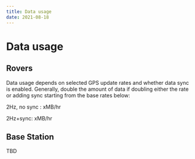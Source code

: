```yaml
---
title: Data usage
date: 2021-08-18
---
```


# Data usage

## Rovers

Data usage depends on selected GPS update rates and whether data sync is enabled. Generally, double the amount of data if doubling either the rate or adding sync starting from the base rates below:

2Hz, no sync : xMB/hr

2Hz+sync: xMB/hr

## Base Station

TBD
